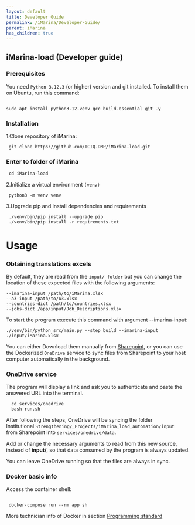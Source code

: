 ```yaml
---
layout: default
title: Developer Guide
permalink: /iMarina/Developer-Guide/
parent: iMarina
has_children: true
---
```


## iMarina-load (Developer guide)

### Prerequisites

You need `Python 3.12.3` (or higher) version and git installed.
To install them on Ubuntu, run this command:

```shell

sudo apt install python3.12-venv gcc build-essential git -y

```

### Installation

1.Clone repository of iMarina:

```shell
 git clone https://github.com/ICIQ-DMP/iMarina-load.git
```

### Enter to folder of iMarina

```shell
 cd iMarina-load
```

2.Initialize a virtual environment `(venv)`

```shell
 python3 -m venv venv

```

3.Upgrade pip and install dependencies and requirements

```shell
 ./venv/bin/pip install --upgrade pip
 ./venv/bin/pip install -r requirements.txt

```


# Usage

### Obtaining translations excels
By default, they are read from the `input/ folder` 
but you can change the location of these expected files with the following arguments:

```shell
--imarina-input /path/to/iMarina.xlsx      
--a3-input /path/to/A3.xlsx  
--countries-dict /path/to/countries.xlsx    
--jobs-dict /app/input/Job_Descriptions.xlsx
```

To start the program execute this command with argument --imarina-input:
```shell
./venv/bin/python src/main.py --step build --imarina-input ./input/iMarina.xlsx
```

You can either Download them manually from [Sharepoint](https://iciq.sharepoint.com/sites/digitalitzacio), or you can use the Dockerized `OneDrive` service to sync files from Sharepoint
to your host computer automatically in the background.

### OneDrive service 
The program will display a link and ask you to authenticate and paste the answered URL into the terminal.

```shell
  cd services/onedrive
  bash run.sh
```


After following the steps, OneDrive will be syncing the folder   
Institutional `Strengthening/_Projects/iMarina_load_automation/input`  
from Sharepoint into `services/onedrive/data`. 

Add or change the necessary arguments to read from this new source, 
instead of **input/**, so that data consumed by the program is always updated.

You can leave OneDrive running so that the files are always in sync.

### Docker basic info
Access the container shell:
```shell

 docker-compose run --rm app sh

```
More technician info of Docker in section [Programming standard](https://iciq-dmp.github.io/iMarina/Developer-Guide/Programming-standard/)


<!-- TODO TESTING SECTION AND PYTEST -->











